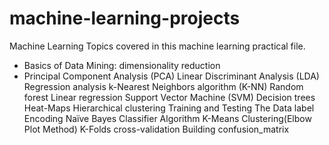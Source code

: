 # machine-learning-projects

Machine Learning Topics covered  in this machine learning practical file.



* Basics of Data Mining: dimensionality reduction
* Principal Component Analysis (PCA)
Linear Discriminant Analysis (LDA)
Regression analysis
k-Nearest Neighbors algorithm (K-NN)
Random forest
Linear regression
Support Vector Machine (SVM)
Decision trees
Heat-Maps
Hierarchical clustering
Training and Testing The Data
label Encoding
Naïve Bayes Classifier Algorithm
K-Means Clustering(Elbow Plot Method)
K-Folds cross-validation
Building confusion_matrix
